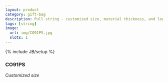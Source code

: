 ```yaml
---
layout: product
category: gift-bag
description: Pull string - customized size, material thickness, and logo printing or plain
tags: [string]
image:
  url: img/CO91PS.jpg
  slots: 1
---
```

{% include JB/setup %}

### CO91PS

*Customized size*
